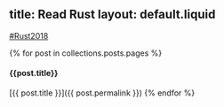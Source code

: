 title: Read Rust
layout: default.liquid
---

[#Rust2018](/rust2018/)


{% for post in collections.posts.pages %}
#### {{post.title}}

[{{ post.title }}]({{ post.permalink }})
{% endfor %}
